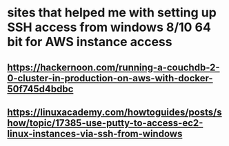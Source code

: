 # sites that helped me with setting up SSH access from windows 8/10 64 bit for AWS instance access

## https://hackernoon.com/running-a-couchdb-2-0-cluster-in-production-on-aws-with-docker-50f745d4bdbc
## https://linuxacademy.com/howtoguides/posts/show/topic/17385-use-putty-to-access-ec2-linux-instances-via-ssh-from-windows

